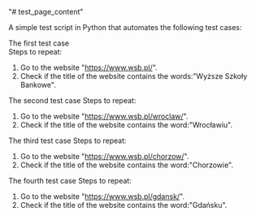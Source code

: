 "# test_page_content" 

A simple test script in Python that automates the following test cases:

The first test case</br>
Steps to repeat:
1. Go to the website "https://www.wsb.pl/".
2. Check if the title of the website contains the words:"Wyższe Szkoły Bankowe".

The second test case
Steps to repeat:
1. Go to the website "https://www.wsb.pl/wroclaw/".
2. Check if the title of the website contains the word:"Wrocławiu".

The third test case
Steps to repeat:
1. Go to the website "https://www.wsb.pl/chorzow/".
2. Check if the title of the website contains the word:"Chorzowie".

The fourth test case
Steps to repeat:
1. Go to the website "https://www.wsb.pl/gdansk/".
2. Check if the title of the website contains the word:"Gdańsku".
